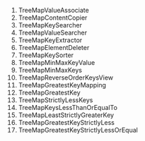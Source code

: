 1. TreeMapValueAssociate
2. TreeMapContentCopier
3. TreeMapKeySearcher
4. TreeMapValueSearcher
5. TreeMapKeyExtractor
6. TreeMapElementDeleter
7. TreeMapKeySorter
8. TreeMapMinMaxKeyValue
9. TreeMapMinMaxKeys
10. TreeMapReverseOrderKeysView
11. TreeMapGreatestKeyMapping
12. TreeMapGreatestKey
13. TreeMapStrictlyLessKeys
14. TreeMapKeysLessThanOrEqualTo
15. TreeMapLeastStrictlyGreaterKey
16. TreeMapGreatestKeyStrictlyLess
17. TreeMapGreatestKeyStrictlyLessOrEqual